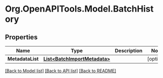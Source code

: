 # Org.OpenAPITools.Model.BatchHistory

## Properties

Name | Type | Description | Notes
------------ | ------------- | ------------- | -------------
**MetadataList** | [**List&lt;BatchImportMetadata&gt;**](BatchImportMetadata.md) |  | [optional] 

[[Back to Model list]](../README.md#documentation-for-models) [[Back to API list]](../README.md#documentation-for-api-endpoints) [[Back to README]](../README.md)

